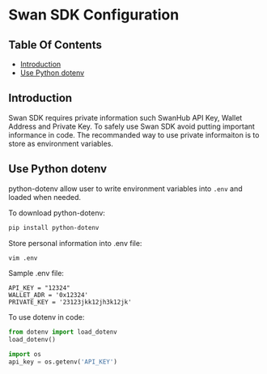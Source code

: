 # Swan SDK Configuration

## Table Of Contents
- [Introduction](#introduction)
- [Use Python dotenv](#use-python-dotenv)

## Introduction
Swan SDK requires private information such SwanHub API Key, Wallet Address and Private Key. To safely use Swan SDK avoid putting important informance in code. The recommanded way to use private informaiton is to store as environment variables.

## Use Python dotenv
python-dotenv allow user to write environment variables into `.env` and loaded when needed.

To download python-dotenv:
```bash
pip install python-dotenv
```

Store personal information into .env file:
```bash
vim .env
```

Sample .env file:
```
API_KEY = "12324"
WALLET_ADR = '0x12324' 
PRIVATE_KEY = '23123jkk12jh3k12jk'
```

To use dotenv in code:
```python
from dotenv import load_dotenv
load_dotenv()

import os
api_key = os.getenv('API_KEY')
```